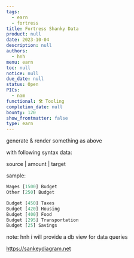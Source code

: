 ```yaml
---
tags:
  - earn
  - fortress
title: Fortress Shanky Data
product: null
date: 2023-10-04
description: null
authors:
  - hnh
menu: earn
toc: null
notice: null
due_date: null
status: Open
PICs:
  - nam
functional: 🛠️ Tooling
completion_date: null
bounty: 120
show_frontmatter: false
type: earn
---
```


generate & render something as above

with following syntax data:

source | amount | target

sample:

```jsx
Wages [1500] Budget
Other [250] Budget

Budget [450] Taxes
Budget [420] Housing
Budget [400] Food
Budget [295] Transportation
Budget [25] Savings
```

note: hnh i will provide a db view for data queries

https://sankeydiagram.net
